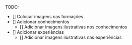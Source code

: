 TODO:
  - [] Colocar imagens nas formações
  - [] Adicionar conhecimentos
    - [] Adicionar imagens ilustrativas nos conhecimentos
  - [] Adicionar experiências
    - [] Adicionar imagens ilustrativas nas experiências
